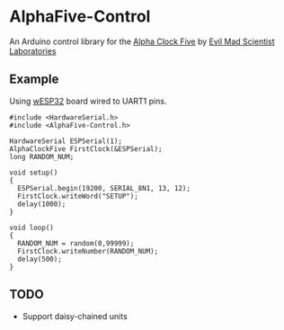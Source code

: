 # AlphaFive-Control
An Arduino control library for the [Alpha Clock Five](https://wiki.evilmadscientist.com/Alpha_Clock_Five) by [Evil Mad Scientist Laboratories
](https://www.evilmadscientist.com/)


## Example
Using [wESP32](https://wesp32.com/) board wired to UART1 pins.

```
#include <HardwareSerial.h>
#include <AlphaFive-Control.h>

HardwareSerial ESPSerial(1);
AlphaClockFive FirstClock(&ESPSerial);
long RANDOM_NUM;

void setup()
{
  ESPSerial.begin(19200, SERIAL_8N1, 13, 12);
  FirstClock.writeWord("SETUP");
  delay(1000);
}

void loop()
{
  RANDOM_NUM = random(0,99999);
  FirstClock.writeNumber(RANDOM_NUM);
  delay(500);
}

```

## TODO
* Support daisy-chained units

